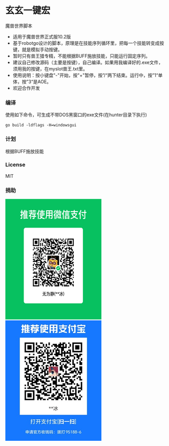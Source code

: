 # 玄玄一键宏
魔兽世界脚本
- 适用于魔兽世界正式服10.2版
- 基于robotgo设计的脚本，原理是在技能序列循环里，把每一个技能转变成按键，就是模拟手动按键。
- 暂时只有兽王猎专精，不能根据BUFF施放技能，只能运行固定序列。
- 建议自己修改源码（主要是按键），自己编译。如果用我编译好的.exe文件，须用我的按键，在myslot兽王.txt里。
- 使用说明：按小键盘"-"开始，按"+"暂停，按”/“两下结束。运行中，按”1“单体，按”3“是AOE。
- 欢迎合作开发

### 编译
使用如下命令，可生成不带DOS黑窗口的exe文件(在hunter目录下执行)
```
go build -ldflags -H=windowsgui
```

### 计划
根据BUFF施放技能

### License
MIT

### 捐助
![](https://github.com/iamiceice/xuanxuan/blob/main/donate/mm.png)
![](https://github.com/iamiceice/xuanxuan/blob/main/donate/22.jpg)
